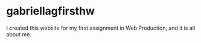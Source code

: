# gabriellagfirsthw
I created this website for my first assignment in Web Production, and it is all about me. 
